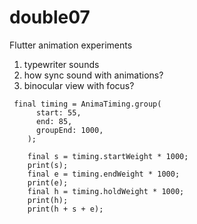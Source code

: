 # double07

Flutter animation experiments

1. typewriter sounds
2. how sync sound with animations?
3. binocular view with focus?

```
 final timing = AnimaTiming.group(
      start: 55,
      end: 85,
      groupEnd: 1000,
    );

    final s = timing.startWeight * 1000;
    print(s);
    final e = timing.endWeight * 1000;
    print(e);
    final h = timing.holdWeight * 1000;
    print(h);
    print(h + s + e);
```